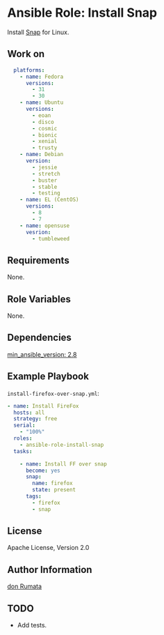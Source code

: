 # Ansible Role: Install Snap

Install [Snap](https://snapcraft.io/) for Linux.

## Work on

```yaml
  platforms:
    - name: Fedora
      versions:
        - 31
        - 30
    - name: Ubuntu
      versions:
        - eoan
        - disco
        - cosmic
        - bionic
        - xenial
        - trusty
    - name: Debian
      version:
        - jessie
        - stretch
        - buster
        - stable
        - testing
    - name: EL (CentOS)
      versions:
        - 8
        - 7
    - name: opensuse
      vesrion:
        - tumbleweed
```

## Requirements

None.

## Role Variables

None.

## Dependencies

[min_ansible_version: 2.8](https://docs.ansible.com/ansible/latest/modules/snap_module.html)

## Example Playbook

`install-firefox-over-snap.yml`:

```yaml
- name: Install FireFox
  hosts: all
  strategy: free
  serial:
    - "100%"
  roles:
    - ansible-role-install-snap
  tasks:

    - name: Install FF over snap
      become: yes
      snap:
        name: firefox
        state: present
      tags:
        - firefox
        - snap
```

## License

Apache License, Version 2.0

## Author Information

[don Rumata](https://github.com/don-rumata)

## TODO

- Add tests.

